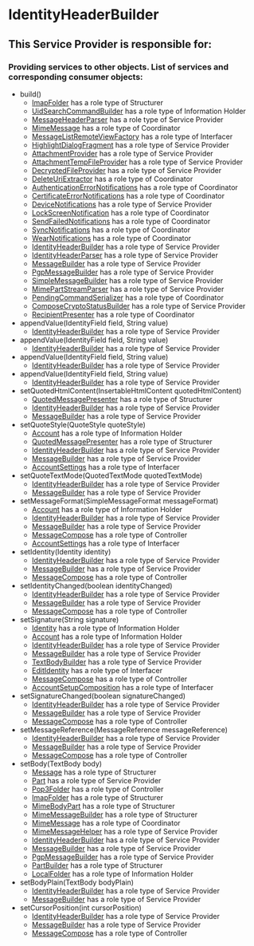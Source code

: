 # IdentityHeaderBuilder
## This Service Provider is responsible for:
### Providing services to other objects. List of services and corresponding consumer objects: 
* build()
	* [ImapFolder](../Structurers/ImapFolder.md) has a role type of Structurer
	* [UidSearchCommandBuilder](../InformationHolders/UidSearchCommandBuilder.md) has a role type of Information Holder
	* [MessageHeaderParser](../ServiceProviders/MessageHeaderParser.md) has a role type of Service Provider
	* [MimeMessage](../Coordinators/MimeMessage.md) has a role type of Coordinator
	* [MessageListRemoteViewFactory](../Interfacers/MessageListRemoteViewFactory.md) has a role type of Interfacer
	* [HighlightDialogFragment](../ServiceProviders/HighlightDialogFragment.md) has a role type of Service Provider
	* [AttachmentProvider](../ServiceProviders/AttachmentProvider.md) has a role type of Service Provider
	* [AttachmentTempFileProvider](../ServiceProviders/AttachmentTempFileProvider.md) has a role type of Service Provider
	* [DecryptedFileProvider](../ServiceProviders/DecryptedFileProvider.md) has a role type of Service Provider
	* [DeleteUriExtractor](../Coordinators/DeleteUriExtractor.md) has a role type of Coordinator
	* [AuthenticationErrorNotifications](../Coordinators/AuthenticationErrorNotifications.md) has a role type of Coordinator
	* [CertificateErrorNotifications](../Coordinators/CertificateErrorNotifications.md) has a role type of Coordinator
	* [DeviceNotifications](../ServiceProviders/DeviceNotifications.md) has a role type of Service Provider
	* [LockScreenNotification](../Coordinators/LockScreenNotification.md) has a role type of Coordinator
	* [SendFailedNotifications](../Coordinators/SendFailedNotifications.md) has a role type of Coordinator
	* [SyncNotifications](../Coordinators/SyncNotifications.md) has a role type of Coordinator
	* [WearNotifications](../Coordinators/WearNotifications.md) has a role type of Coordinator
	* [IdentityHeaderBuilder](../ServiceProviders/IdentityHeaderBuilder.md) has a role type of Service Provider
	* [IdentityHeaderParser](../ServiceProviders/IdentityHeaderParser.md) has a role type of Service Provider
	* [MessageBuilder](../ServiceProviders/MessageBuilder.md) has a role type of Service Provider
	* [PgpMessageBuilder](../ServiceProviders/PgpMessageBuilder.md) has a role type of Service Provider
	* [SimpleMessageBuilder](../ServiceProviders/SimpleMessageBuilder.md) has a role type of Service Provider
	* [MimePartStreamParser](../ServiceProviders/MimePartStreamParser.md) has a role type of Service Provider
	* [PendingCommandSerializer](../Coordinators/PendingCommandSerializer.md) has a role type of Coordinator
	* [ComposeCryptoStatusBuilder](../ServiceProviders/ComposeCryptoStatusBuilder.md) has a role type of Service Provider
	* [RecipientPresenter](../Coordinators/RecipientPresenter.md) has a role type of Coordinator
* appendValue(IdentityField field, String value)
	* [IdentityHeaderBuilder](../ServiceProviders/IdentityHeaderBuilder.md) has a role type of Service Provider
* appendValue(IdentityField field, String value)
	* [IdentityHeaderBuilder](../ServiceProviders/IdentityHeaderBuilder.md) has a role type of Service Provider
* appendValue(IdentityField field, String value)
	* [IdentityHeaderBuilder](../ServiceProviders/IdentityHeaderBuilder.md) has a role type of Service Provider
* appendValue(IdentityField field, String value)
	* [IdentityHeaderBuilder](../ServiceProviders/IdentityHeaderBuilder.md) has a role type of Service Provider
* setQuotedHtmlContent(InsertableHtmlContent quotedHtmlContent)
	* [QuotedMessagePresenter](../Structurers/QuotedMessagePresenter.md) has a role type of Structurer
	* [IdentityHeaderBuilder](../ServiceProviders/IdentityHeaderBuilder.md) has a role type of Service Provider
	* [MessageBuilder](../ServiceProviders/MessageBuilder.md) has a role type of Service Provider
* setQuoteStyle(QuoteStyle quoteStyle)
	* [Account](../InformationHolders/Account.md) has a role type of Information Holder
	* [QuotedMessagePresenter](../Structurers/QuotedMessagePresenter.md) has a role type of Structurer
	* [IdentityHeaderBuilder](../ServiceProviders/IdentityHeaderBuilder.md) has a role type of Service Provider
	* [MessageBuilder](../ServiceProviders/MessageBuilder.md) has a role type of Service Provider
	* [AccountSettings](../Interfacers/AccountSettings.md) has a role type of Interfacer
* setQuoteTextMode(QuotedTextMode quotedTextMode)
	* [IdentityHeaderBuilder](../ServiceProviders/IdentityHeaderBuilder.md) has a role type of Service Provider
	* [MessageBuilder](../ServiceProviders/MessageBuilder.md) has a role type of Service Provider
* setMessageFormat(SimpleMessageFormat messageFormat)
	* [Account](../InformationHolders/Account.md) has a role type of Information Holder
	* [IdentityHeaderBuilder](../ServiceProviders/IdentityHeaderBuilder.md) has a role type of Service Provider
	* [MessageBuilder](../ServiceProviders/MessageBuilder.md) has a role type of Service Provider
	* [MessageCompose](../Controllers/MessageCompose.md) has a role type of Controller
	* [AccountSettings](../Interfacers/AccountSettings.md) has a role type of Interfacer
* setIdentity(Identity identity)
	* [IdentityHeaderBuilder](../ServiceProviders/IdentityHeaderBuilder.md) has a role type of Service Provider
	* [MessageBuilder](../ServiceProviders/MessageBuilder.md) has a role type of Service Provider
	* [MessageCompose](../Controllers/MessageCompose.md) has a role type of Controller
* setIdentityChanged(boolean identityChanged)
	* [IdentityHeaderBuilder](../ServiceProviders/IdentityHeaderBuilder.md) has a role type of Service Provider
	* [MessageBuilder](../ServiceProviders/MessageBuilder.md) has a role type of Service Provider
	* [MessageCompose](../Controllers/MessageCompose.md) has a role type of Controller
* setSignature(String signature)
	* [Identity](../InformationHolders/Identity.md) has a role type of Information Holder
	* [Account](../InformationHolders/Account.md) has a role type of Information Holder
	* [IdentityHeaderBuilder](../ServiceProviders/IdentityHeaderBuilder.md) has a role type of Service Provider
	* [MessageBuilder](../ServiceProviders/MessageBuilder.md) has a role type of Service Provider
	* [TextBodyBuilder](../ServiceProviders/TextBodyBuilder.md) has a role type of Service Provider
	* [EditIdentity](../Interfacers/EditIdentity.md) has a role type of Interfacer
	* [MessageCompose](../Controllers/MessageCompose.md) has a role type of Controller
	* [AccountSetupComposition](../Interfacers/AccountSetupComposition.md) has a role type of Interfacer
* setSignatureChanged(boolean signatureChanged)
	* [IdentityHeaderBuilder](../ServiceProviders/IdentityHeaderBuilder.md) has a role type of Service Provider
	* [MessageBuilder](../ServiceProviders/MessageBuilder.md) has a role type of Service Provider
	* [MessageCompose](../Controllers/MessageCompose.md) has a role type of Controller
* setMessageReference(MessageReference messageReference)
	* [IdentityHeaderBuilder](../ServiceProviders/IdentityHeaderBuilder.md) has a role type of Service Provider
	* [MessageBuilder](../ServiceProviders/MessageBuilder.md) has a role type of Service Provider
	* [MessageCompose](../Controllers/MessageCompose.md) has a role type of Controller
* setBody(TextBody body)
	* [Message](../Structurers/Message.md) has a role type of Structurer
	* [Part](../ServiceProviders/Part.md) has a role type of Service Provider
	* [Pop3Folder](../Controllers/Pop3Folder.md) has a role type of Controller
	* [ImapFolder](../Structurers/ImapFolder.md) has a role type of Structurer
	* [MimeBodyPart](../Structurers/MimeBodyPart.md) has a role type of Structurer
	* [MimeMessageBuilder](../Structurers/MimeMessageBuilder.md) has a role type of Structurer
	* [MimeMessage](../Coordinators/MimeMessage.md) has a role type of Coordinator
	* [MimeMessageHelper](../ServiceProviders/MimeMessageHelper.md) has a role type of Service Provider
	* [IdentityHeaderBuilder](../ServiceProviders/IdentityHeaderBuilder.md) has a role type of Service Provider
	* [MessageBuilder](../ServiceProviders/MessageBuilder.md) has a role type of Service Provider
	* [PgpMessageBuilder](../ServiceProviders/PgpMessageBuilder.md) has a role type of Service Provider
	* [PartBuilder](../Structurers/PartBuilder.md) has a role type of Structurer
	* [LocalFolder](../InformationHolders/LocalFolder.md) has a role type of Information Holder
* setBodyPlain(TextBody bodyPlain)
	* [IdentityHeaderBuilder](../ServiceProviders/IdentityHeaderBuilder.md) has a role type of Service Provider
	* [MessageBuilder](../ServiceProviders/MessageBuilder.md) has a role type of Service Provider
* setCursorPosition(int cursorPosition)
	* [IdentityHeaderBuilder](../ServiceProviders/IdentityHeaderBuilder.md) has a role type of Service Provider
	* [MessageBuilder](../ServiceProviders/MessageBuilder.md) has a role type of Service Provider
	* [MessageCompose](../Controllers/MessageCompose.md) has a role type of Controller
